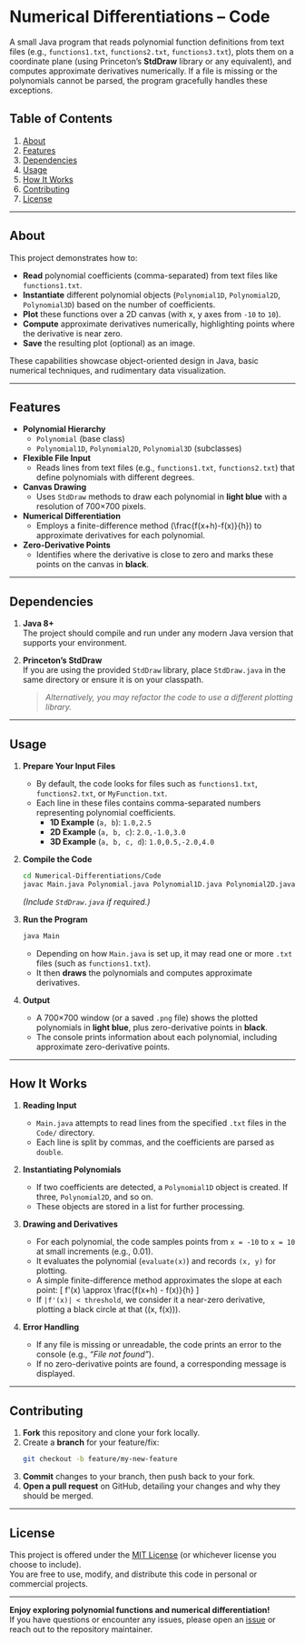 # Numerical Differentiations – Code

A small Java program that reads polynomial function definitions from text files (e.g., `functions1.txt`, `functions2.txt`, `functions3.txt`), plots them on a coordinate plane (using Princeton’s **StdDraw** library or any equivalent), and computes approximate derivatives numerically. If a file is missing or the polynomials cannot be parsed, the program gracefully handles these exceptions.

## Table of Contents
1. [About](#about)
2. [Features](#features)
3. [Dependencies](#dependencies)
4. [Usage](#usage)
5. [How It Works](#how-it-works)
6. [Contributing](#contributing)
7. [License](#license)

---

## About

This project demonstrates how to:

- **Read** polynomial coefficients (comma-separated) from text files like `functions1.txt`.
- **Instantiate** different polynomial objects (`Polynomial1D`, `Polynomial2D`, `Polynomial3D`) based on the number of coefficients.
- **Plot** these functions over a 2D canvas (with x, y axes from `-10` to `10`).
- **Compute** approximate derivatives numerically, highlighting points where the derivative is near zero.
- **Save** the resulting plot (optional) as an image.

These capabilities showcase object-oriented design in Java, basic numerical techniques, and rudimentary data visualization.

---

## Features

- **Polynomial Hierarchy**  
  - `Polynomial` (base class)  
  - `Polynomial1D`, `Polynomial2D`, `Polynomial3D` (subclasses)
- **Flexible File Input**  
  - Reads lines from text files (e.g., `functions1.txt`, `functions2.txt`) that define polynomials with different degrees.  
- **Canvas Drawing**  
  - Uses `StdDraw` methods to draw each polynomial in **light blue** with a resolution of 700×700 pixels.
- **Numerical Differentiation**  
  - Employs a finite-difference method \(\frac{f(x+h)-f(x)}{h}\) to approximate derivatives for each polynomial.
- **Zero-Derivative Points**  
  - Identifies where the derivative is close to zero and marks these points on the canvas in **black**.

---

## Dependencies

1. **Java 8+**  
   The project should compile and run under any modern Java version that supports your environment.

2. **Princeton’s StdDraw**  
   If you are using the provided `StdDraw` library, place `StdDraw.java` in the same directory or ensure it is on your classpath.  
   > *Alternatively, you may refactor the code to use a different plotting library.*

---

## Usage

1. **Prepare Your Input Files**  
   - By default, the code looks for files such as `functions1.txt`, `functions2.txt`, or `MyFunction.txt`.  
   - Each line in these files contains comma-separated numbers representing polynomial coefficients.  
     - **1D Example** (`a, b`): `1.0,2.5`  
     - **2D Example** (`a, b, c`): `2.0,-1.0,3.0`  
     - **3D Example** (`a, b, c, d`): `1.0,0.5,-2.0,4.0`

2. **Compile the Code**  
   ```bash
   cd Numerical-Differentiations/Code
   javac Main.java Polynomial.java Polynomial1D.java Polynomial2D.java Polynomial3D.java
   ```
   *(Include `StdDraw.java` if required.)*

3. **Run the Program**  
   ```bash
   java Main
   ```
   - Depending on how `Main.java` is set up, it may read one or more `.txt` files (such as `functions1.txt`).
   - It then **draws** the polynomials and computes approximate derivatives.

4. **Output**  
   - A 700×700 window (or a saved `.png` file) shows the plotted polynomials in **light blue**, plus zero-derivative points in **black**.
   - The console prints information about each polynomial, including approximate zero-derivative points.

---

## How It Works

1. **Reading Input**  
   - `Main.java` attempts to read lines from the specified `.txt` files in the `Code/` directory.  
   - Each line is split by commas, and the coefficients are parsed as `double`.

2. **Instantiating Polynomials**  
   - If two coefficients are detected, a `Polynomial1D` object is created. If three, `Polynomial2D`, and so on.  
   - These objects are stored in a list for further processing.

3. **Drawing and Derivatives**  
   - For each polynomial, the code samples points from `x = -10` to `x = 10` at small increments (e.g., 0.01).  
   - It evaluates the polynomial (`evaluate(x)`) and records `(x, y)` for plotting.  
   - A simple finite-difference method approximates the slope at each point:
     \[
       f'(x) \approx \frac{f(x+h) - f(x)}{h}
     \]
   - If `|f'(x)| < threshold`, we consider it a near-zero derivative, plotting a black circle at that \((x, f(x))\).

4. **Error Handling**  
   - If any file is missing or unreadable, the code prints an error to the console (e.g., *“File not found”*).  
   - If no zero-derivative points are found, a corresponding message is displayed.

---

## Contributing

1. **Fork** this repository and clone your fork locally.  
2. Create a **branch** for your feature/fix:  
   ```bash
   git checkout -b feature/my-new-feature
   ```
3. **Commit** changes to your branch, then push back to your fork.  
4. **Open a pull request** on GitHub, detailing your changes and why they should be merged.

---

## License

This project is offered under the [MIT License](../LICENSE) (or whichever license you choose to include).  
You are free to use, modify, and distribute this code in personal or commercial projects.

---

**Enjoy exploring polynomial functions and numerical differentiation!**  
If you have questions or encounter any issues, please open an [issue](../../issues) or reach out to the repository maintainer.
